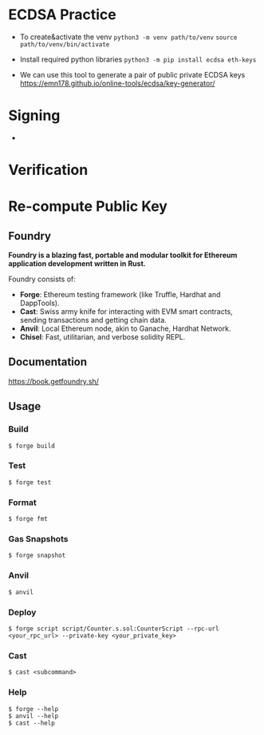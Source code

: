 # ECDSA Practice

- To create&activate the venv
  `python3 -m venv path/to/venv`
  `source path/to/venv/bin/activate`
- Install required python libraries
  `python3 -m pip install ecdsa eth-keys`

- We can use this tool to generate a pair of public private ECDSA keys
  https://emn178.github.io/online-tools/ecdsa/key-generator/

# Signing

-

# Verification

# Re-compute Public Key

## Foundry

**Foundry is a blazing fast, portable and modular toolkit for Ethereum application development written in Rust.**

Foundry consists of:

- **Forge**: Ethereum testing framework (like Truffle, Hardhat and DappTools).
- **Cast**: Swiss army knife for interacting with EVM smart contracts, sending transactions and getting chain data.
- **Anvil**: Local Ethereum node, akin to Ganache, Hardhat Network.
- **Chisel**: Fast, utilitarian, and verbose solidity REPL.

## Documentation

https://book.getfoundry.sh/

## Usage

### Build

```shell
$ forge build
```

### Test

```shell
$ forge test
```

### Format

```shell
$ forge fmt
```

### Gas Snapshots

```shell
$ forge snapshot
```

### Anvil

```shell
$ anvil
```

### Deploy

```shell
$ forge script script/Counter.s.sol:CounterScript --rpc-url <your_rpc_url> --private-key <your_private_key>
```

### Cast

```shell
$ cast <subcommand>
```

### Help

```shell
$ forge --help
$ anvil --help
$ cast --help
```
